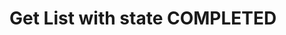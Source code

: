 Get List with state COMPLETED
===================

<style>
  .md-content__button {
    display: none;
  }
</style>